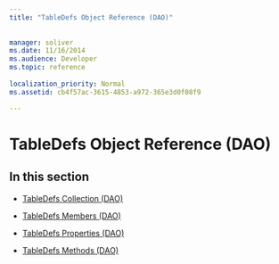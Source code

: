 ```yaml
---
title: "TableDefs Object Reference (DAO)"
 
 
manager: soliver
ms.date: 11/16/2014
ms.audience: Developer
ms.topic: reference
  
localization_priority: Normal
ms.assetid: cb4f57ac-3615-4853-a972-365e3d0f08f9

---
```


# TableDefs Object Reference (DAO)

## In this section

- [TableDefs Collection (DAO)](tabledefs-collection-dao.md)
    
- [TableDefs Members (DAO)](tabledefs-members-dao.md)
    
- [TableDefs Properties (DAO)](tabledefs-properties-dao.md)
    
- [TableDefs Methods (DAO)](tabledefs-methods-dao.md)
    

